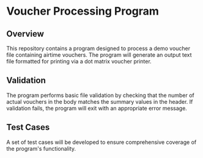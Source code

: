 # Voucher Processing Program

## Overview

This repository contains a program designed to process a demo voucher file containing airtime vouchers. The program will generate an output text file formatted for printing via a dot matrix voucher printer.

## Validation

The program performs basic file validation by checking that the number of actual vouchers in the body matches the summary values in the header. If validation fails, the program will exit with an appropriate error message.

## Test Cases

A set of test cases will be developed to ensure comprehensive coverage of the program's functionality.
